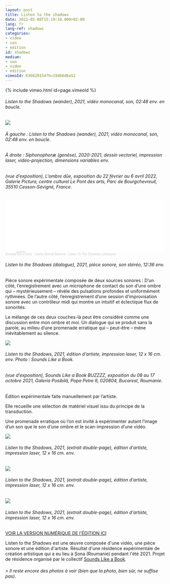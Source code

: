 ```yaml
---
layout: post
title: Listen to the shadows
date: 2022-05-08T15:19:10.000+02:00
lang: fr
lang-ref: shadows
categories:
- video
- son
- edition
id: shadows
medium:
- son
- video
- edition
vimeoId: 636620154?h=19db6d6a52
---
```

{% include vimeo.html id=page.vimeoId %}

###### _Listen to the Shadows (wander), 2021, vidéo monocanal, son, 02:48 env. en boucle._

![](/mepierdoparaver/imgs/shadows01.jpg)

###### À gauche : _Listen to the Shadows (wander)_, 2021, vidéo monocanal, son, 02:48 env. en boucle.

###### À droite : _Siphonophoræ (genèse)_, 2020-2021, dessin vectoriel, impression laser, vidéo-projection, dimensions variables env.

###### (vue d’exposition), _L'ombre dûe_, exposition du 22 février au 6 avril 2022, Galerie Pictura, centre culturel Le Pont des arts, Parc de Bourgchevreuil, 35510 Cesson-Sévigné, France.

<iframe width="100%" height="166" scrolling="no" frameborder="no" allow="autoplay" src="[https://w.soundcloud.com/player/?url=https%3A//api.soundcloud.com/tracks/1136569246&color=686868](https://w.soundcloud.com/player/?url=https%3A//api.soundcloud.com/tracks/1136569246&color=686868 "https://w.soundcloud.com/player/?url=https%3A//api.soundcloud.com/tracks/1136569246&color=686868")"></iframe><div style="font-size: 10px; color: #cccccc;line-break: anywhere;word-break: normal;overflow: hidden;white-space: nowrap;text-overflow: ellipsis; font-family: Interstate,Lucida Grande,Lucida Sans Unicode,Lucida Sans,Garuda,Verdana,Tahoma,sans-serif;font-weight: 100;"><a href="[https://soundcloud.com/soundslikeabook](https://soundcloud.com/soundslikeabook "https://soundcloud.com/soundslikeabook")" title="Sounds like a book" target="_blank" style="color: #cccccc; text-decoration: none;">Sounds like a book</a> · <a href="[https://soundcloud.com/soundslikeabook/carlos-bernal-barrera-listen-to-the-shadows-dialogue](https://soundcloud.com/soundslikeabook/carlos-bernal-barrera-listen-to-the-shadows-dialogue "https://soundcloud.com/soundslikeabook/carlos-bernal-barrera-listen-to-the-shadows-dialogue")" title="Carlos Bernal Barrera  - Listen To The Shadows (dialogue)" target="_blank" style="color: #cccccc; text-decoration: none;">Carlos Bernal Barrera  - Listen To The Shadows (dialogue)</a></div>

###### _Listen to the Shadows (dialogue)_, 2021, pièce sonore, son stéréo, 12:36 env.

Pièce sonore expérimentale composée de deux sources sonores : D’un côté, l’enregistrement avec un microphone de contact du son d’une ombre qui – mystérieusement – révèle des pulsations profondes et uniformément rythmées. De l’autre côté, l’enregistrement d’une session d’improvisation sonore avec un contrôleur midi qui montre un intuitif et éclectique flux de sonorités.

Le mélange de ces deux couches-là peut être considéré comme une discussion entre mon ombre et moi. Un dialogue qui se produit sans la parole, au milieu d’une promenade erratique qui – peut-être – mène inévitablement au silence.

![](/mepierdoparaver/imgs/shadows02.jpg)

###### _Listen to the Shadows_, 2021, édition d'artiste, impression laser, 12 x 16 cm. env. Photo : Sounds Like a Book.

###### (vue d’exposition), _Sounds Like a Book BUZZZZ_, exposition du 08 au 17 octobre 2021, Galeria Posibilă, Popa Petre 6, 020804, Bucarest, Roumanie.

Édition expérimentale faite manuellement par l’artiste.

Elle recueille une sélection de matériel visuel issu du principe de la transduction.

Une promenade erratique où l’on est invité à expérimenter autant l’image d’un son que le son d’une ombre et le scan-impression d’une vidéo.

![](/mepierdoparaver/imgs/shadows03.png)

###### _Listen to the Shadows_, 2021, (extrait double-page), édition d'artiste, impression laser, 12 x 16 cm. env.

![](/mepierdoparaver/imgs/shadows04.png)

###### _Listen to the Shadows_, 2021, (extrait double-page), édition d'artiste, impression laser, 12 x 16 cm. env.

![](/mepierdoparaver/imgs/shadows05.png)

###### _Listen to the Shadows_, 2021, (extrait double-page), édition d'artiste, impression laser, 12 x 16 cm. env.

[VOIR LA VERSION NUMÉRIQUE DE l'ÉDITION ICI](https://en.calameo.com/read/006090984b402a8b8f016)

Listen to the Shadows est une œuvre composée d'une vidéo, une pièce sonore et une édition d'artiste. Résultat d'une résidence expérimentale de création artistique qui a eu lieu à Șona (Roumanie) pendant l'été 2021. Projet de résidence organisé par le collectif [Sounds Like a Book](https://soundslikeabook.com/).

###### _> Il reste encore des photos à voir (bien que la photo, bien sûr, ne suffise pas)._
